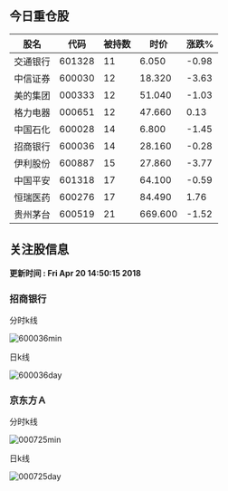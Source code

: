 
## 今日重仓股 

|股名|代码|被持数|时价|涨跌%|
|---|---|---|---|---|
|交通银行|601328|11|6.050|-0.98|
|中信证券|600030|12|18.320|-3.63|
|美的集团|000333|12|51.040|-1.03|
|格力电器|000651|12|47.660|0.13|
|中国石化|600028|14|6.800|-1.45|
|招商银行|600036|14|28.160|-0.28|
|伊利股份|600887|15|27.860|-3.77|
|中国平安|601318|17|64.100|-0.59|
|恒瑞医药|600276|17|84.490|1.76|
|贵州茅台|600519|21|669.600|-1.52|

## 关注股信息
**更新时间 : Fri Apr 20 14:50:15 2018**
### 招商银行 
分时k线

![600036min](http://image.sinajs.cn/newchart/min/n/sh600036.gif)

日k线

![600036day](http://image.sinajs.cn/newchart/daily/n/sh600036.gif)

### 京东方Ａ 
分时k线

![000725min](http://image.sinajs.cn/newchart/min/n/sz000725.gif)

日k线

![000725day](http://image.sinajs.cn/newchart/daily/n/sz000725.gif)
